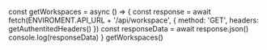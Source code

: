 const getWorkspaces = async () => {
        const response = await fetch(ENVIROMENT.API_URL + '/api/workspace', {
            method: 'GET',
            headers: getAuthentitedHeaders()
        })
        const responseData = await response.json()
        console.log(responseData)
    }
    getWorkspaces()

    